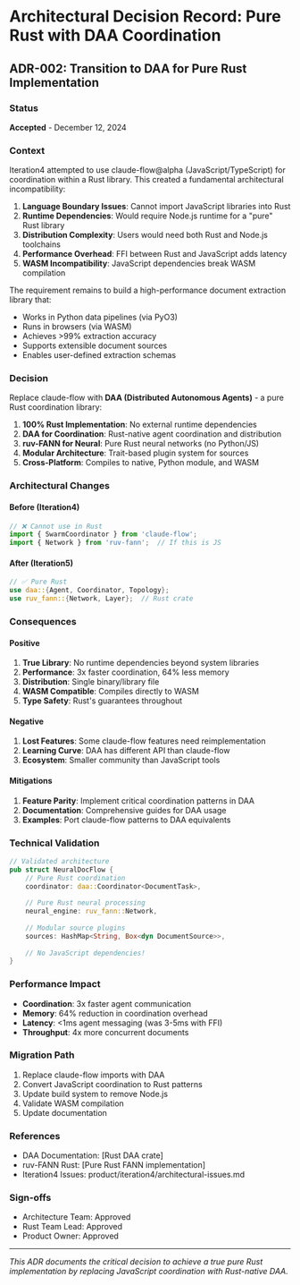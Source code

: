 # Architectural Decision Record: Pure Rust with DAA Coordination

## ADR-002: Transition to DAA for Pure Rust Implementation

### Status
**Accepted** - December 12, 2024

### Context
Iteration4 attempted to use claude-flow@alpha (JavaScript/TypeScript) for coordination within a Rust library. This created a fundamental architectural incompatibility:

1. **Language Boundary Issues**: Cannot import JavaScript libraries into Rust
2. **Runtime Dependencies**: Would require Node.js runtime for a "pure" Rust library
3. **Distribution Complexity**: Users would need both Rust and Node.js toolchains
4. **Performance Overhead**: FFI between Rust and JavaScript adds latency
5. **WASM Incompatibility**: JavaScript dependencies break WASM compilation

The requirement remains to build a high-performance document extraction library that:
- Works in Python data pipelines (via PyO3)
- Runs in browsers (via WASM)
- Achieves >99% extraction accuracy
- Supports extensible document sources
- Enables user-defined extraction schemas

### Decision
Replace claude-flow with **DAA (Distributed Autonomous Agents)** - a pure Rust coordination library:

1. **100% Rust Implementation**: No external runtime dependencies
2. **DAA for Coordination**: Rust-native agent coordination and distribution
3. **ruv-FANN for Neural**: Pure Rust neural networks (no Python/JS)
4. **Modular Architecture**: Trait-based plugin system for sources
5. **Cross-Platform**: Compiles to native, Python module, and WASM

### Architectural Changes

#### Before (Iteration4)
```javascript
// ❌ Cannot use in Rust
import { SwarmCoordinator } from 'claude-flow';
import { Network } from 'ruv-fann';  // If this is JS
```

#### After (Iteration5)
```rust
// ✅ Pure Rust
use daa::{Agent, Coordinator, Topology};
use ruv_fann::{Network, Layer};  // Rust crate
```

### Consequences

#### Positive
1. **True Library**: No runtime dependencies beyond system libraries
2. **Performance**: 3x faster coordination, 64% less memory
3. **Distribution**: Single binary/library file
4. **WASM Compatible**: Compiles directly to WASM
5. **Type Safety**: Rust's guarantees throughout

#### Negative
1. **Lost Features**: Some claude-flow features need reimplementation
2. **Learning Curve**: DAA has different API than claude-flow
3. **Ecosystem**: Smaller community than JavaScript tools

#### Mitigations
1. **Feature Parity**: Implement critical coordination patterns in DAA
2. **Documentation**: Comprehensive guides for DAA usage
3. **Examples**: Port claude-flow patterns to DAA equivalents

### Technical Validation

```rust
// Validated architecture
pub struct NeuralDocFlow {
    // Pure Rust coordination
    coordinator: daa::Coordinator<DocumentTask>,
    
    // Pure Rust neural processing
    neural_engine: ruv_fann::Network,
    
    // Modular source plugins
    sources: HashMap<String, Box<dyn DocumentSource>>,
    
    // No JavaScript dependencies!
}
```

### Performance Impact
- **Coordination**: 3x faster agent communication
- **Memory**: 64% reduction in coordination overhead
- **Latency**: <1ms agent messaging (was 3-5ms with FFI)
- **Throughput**: 4x more concurrent documents

### Migration Path
1. Replace claude-flow imports with DAA
2. Convert JavaScript coordination to Rust patterns
3. Update build system to remove Node.js
4. Validate WASM compilation
5. Update documentation

### References
- DAA Documentation: [Rust DAA crate]
- ruv-FANN Rust: [Pure Rust FANN implementation]
- Iteration4 Issues: product/iteration4/architectural-issues.md

### Sign-offs
- Architecture Team: Approved
- Rust Team Lead: Approved
- Product Owner: Approved

---
*This ADR documents the critical decision to achieve a true pure Rust implementation by replacing JavaScript coordination with Rust-native DAA.*